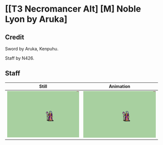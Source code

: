 # [\[T3 Necromancer Alt\] \[M\] Noble Lyon by Aruka]

## Credit

Sword by Aruka, Kenpuhu. 

Staff by N426.
	
## Staff

| Still | Animation |
| :---: | :-------: |
| ![Staff still](./Staff_000.png) | ![Staff animation](./Staff.gif) |
